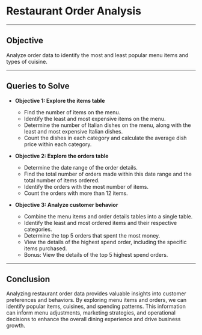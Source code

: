 # Restaurant Order Analysis

---

## Objective

Analyze order data to identify the most and least popular menu items and types of cuisine.

---

## Queries to Solve

- **Objective 1: Explore the items table**
  - Find the number of items on the menu.
  - Identify the least and most expensive items on the menu.
  - Determine the number of Italian dishes on the menu, along with the least and most expensive Italian dishes.
  - Count the dishes in each category and calculate the average dish price within each category.

- **Objective 2: Explore the orders table**
  - Determine the date range of the order details.
  - Find the total number of orders made within this date range and the total number of items ordered.
  - Identify the orders with the most number of items.
  - Count the orders with more than 12 items.

- **Objective 3: Analyze customer behavior**
  - Combine the menu items and order details tables into a single table.
  - Identify the least and most ordered items and their respective categories.
  - Determine the top 5 orders that spent the most money.
  - View the details of the highest spend order, including the specific items purchased.
  - Bonus: View the details of the top 5 highest spend orders.

---

## Conclusion

Analyzing restaurant order data provides valuable insights into customer preferences and behaviors. By exploring menu items and orders, we can identify popular items, cuisines, and spending patterns. This information can inform menu adjustments, marketing strategies, and operational decisions to enhance the overall dining experience and drive business growth.

